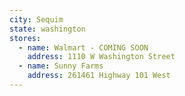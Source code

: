 ```yaml
---
city: Sequim
state: washington
stores:
  - name: Walmart - COMING SOON
    address: 1110 W Washington Street
  - name: Sunny Farms
    address: 261461 Highway 101 West
---
```

